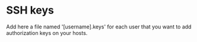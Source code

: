 # SSH keys
Add here a file named '[username].keys' for each user that you want to add authorization keys on your hosts.
